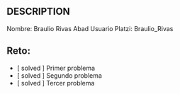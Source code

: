 ## DESCRIPTION

Nombre: Braulio Rivas Abad
Usuario Platzi: Braulio_Rivas

## Reto:

- [ solved ] Primer problema
- [ solved ] Segundo problema
- [ solved ] Tercer problema
